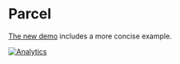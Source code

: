 # Parcel

[The new demo](https://docs.sheetjs.com/docs/getting-started/demos/bundler#parcel)
includes a more concise example.

[![Analytics](https://ga-beacon.appspot.com/UA-36810333-1/SheetJS/js-xlsx?pixel)](https://github.com/SheetJS/js-xlsx)
